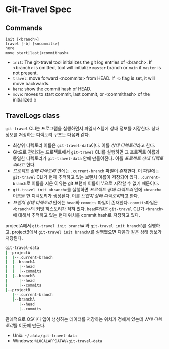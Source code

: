 # Git-Travel Spec

## Commands

```
init [<branch>]
travel [-b] [<ncommits>]
here
move start|last|<commithash>
```

- `init`: The git-travel tool initializes the git log entries of \<branch>. If \<branch> is omitted, tool will initialize `master` branch or `main` if `master` is not present.
- `travel`: move forward \<ncommits> from HEAD. If `-b` flag is set, it will move backwards.
- `here`: show the commit hash of HEAD.
- `move`: moves to start commit, last commit, or \<commithash> of the initialized b


## TravelLogs class

`git-travel` CLI는 프로그램을 실행하면서 파일시스템에 상태 정보를 저장한다. 상태 정보를 저장하는 디렉토리 구조는 다음과 같다.

- 최상위 디렉토리 이름은 `git-travel-data`이다. 이를 *상태 디렉토리*라고 한다.
- Git으로 관리되는 프로젝트에서 `git-travel` CLI를 실행하면 그 프로젝트 이름과 동일한 디렉토리가 `git-travel-data` 안에 만들어진다. 이를 *프로젝트 상태 디렉토리*라고 한다.
- *프로젝트 상태 디렉토리* 안에는 `.current-branch` 파일이 존재한다. 이 파일에는 `git-travel` CLI가 현제 추적하고 있는 브랜치 이름이 저장되어 있다. `.current-branch`로 이름을 지은 이유는 git 브랜치 이름이 '.'으로 시작할 수 없기 때문이다.
- `git-travel init <branch>`를 실행하면 *프로젝트 상태 디렉토리* 안에 `<branch>` 이름을 한 디렉토리가 생성된다. 이를 *브랜치 상태 디렉토리*라고 한다.
- *브랜치 상태 디렉토리* 안에는 `head`와 `commits` 파일이 존재한다. `commits`파일은 `<branch>`의 커밋 히스토리가 적혀 있다. `head`파일은 `git-travel` CLI가 `<branch>`에 대해서 추적하고 있는 현재 위치를 commit hash로 저장하고 있다.

projectA에서 `git-travel init branchA` 와 `git-travel init branchB`를 실행하고, projectB에서 `git-travel init branchA`를 실행했으면 다음과 같은 상태 정보가 저장된다.

```bash
git-travel-data
|--projectA
|  |--.current-branch
|  |--branchA
|  |  |--head
|  |  |--commits
|  |--branchB
|     |--head
|     |--commits
|--projectB
   |--.current-branch
   |--branchA
      |--head
      |--commits
```

관례적으로 OS마다 앱이 생성하는 데이터를 저장하는 위치가 정해져 있는데 *상태 디렉토리*를 이곳에 만든다.

- Unix: `~/.data/git-travel-data`
- Windows: `%LOCALAPPDATA%\git-travel-data`
